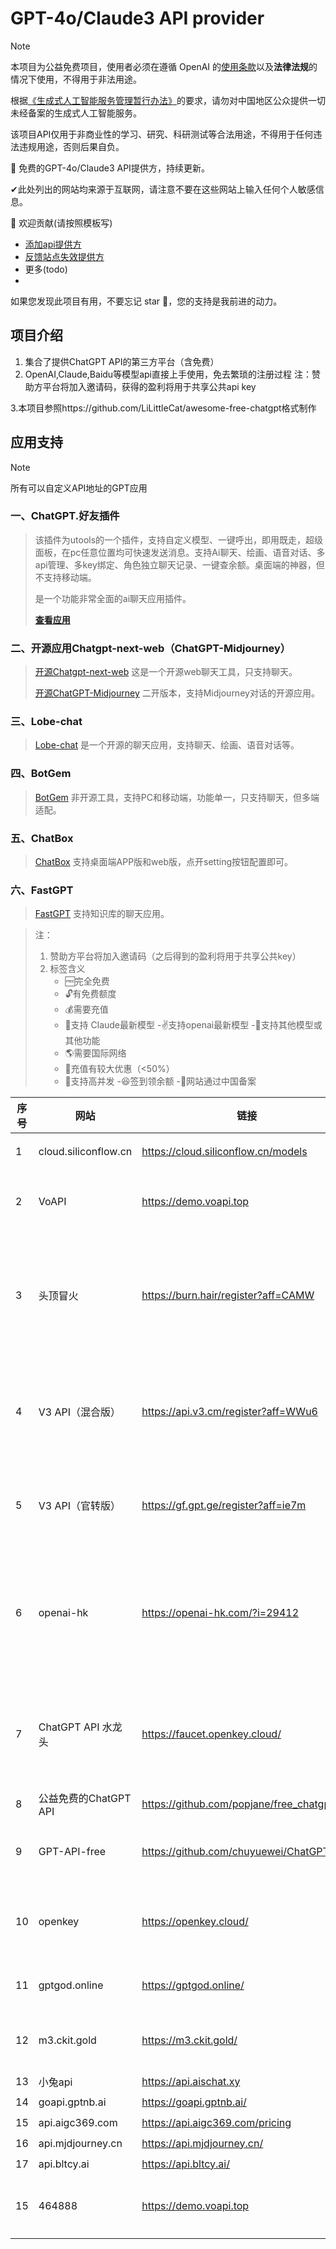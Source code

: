 # GPT-4o/Claude3 API provider
> [!NOTE]
> 本项目为公益免费项目，使用者必须在遵循 OpenAI 的[使用条款](https://openai.com/policies/terms-of-use)以及**法律法规**的情况下使用，不得用于非法用途。
> 
> 根据[《生成式人工智能服务管理暂行办法》](http://www.cac.gov.cn/2023-07/13/c_1690898327029107.htm)的要求，请勿对中国地区公众提供一切未经备案的生成式人工智能服务。
> 
> 该项目API仅用于非商业性的学习、研究、科研测试等合法用途，不得用于任何违法违规用途，否则后果自负。


🎁 免费的GPT-4o/Claude3 API提供方，持续更新。

✔此处列出的网站均来源于互联网，请注意不要在这些网站上输入任何个人敏感信息。

🌈 欢迎贡献(请按照模板写)

- [添加api提供方](https://github.com/TechnologyStar/GPT-4o-Claude3-API-free-provider/issues/new?assignees=TechnologyStar&labels=&projects=&template=%E6%B7%BB%E5%8A%A0api%E6%8F%90%E4%BE%9B%E6%96%B9.md&title=%E6%B7%BB%E5%8A%A0api%E6%8F%90%E4%BE%9B%E6%96%B9)
- [反馈站点失效提供方](https://github.com/TechnologyStar/GPT-4o-Claude3-API-free-provider/issues/new?assignees=&labels=&projects=&template=%E5%8F%8D%E9%A6%88%E5%A4%B1%E6%95%88%E6%8F%90%E4%BE%9B%E6%96%B9.md&title=%E5%8F%8D%E9%A6%88%E7%AB%99%E7%82%B9%E5%A4%B1%E6%95%88%E6%8F%90%E4%BE%9B%E6%96%B9)
- 更多(todo)
- 
如果您发现此项目有用，不要忘记 star 🌟，您的支持是我前进的动力。

## 项目介绍
1. 集合了提供ChatGPT API的第三方平台（含免费）
2. OpenAI,Claude,Baidu等模型api直接上手使用，免去繁琐的注册过程
   注：赞助方平台将加入邀请码，获得的盈利将用于共享公共api key

3.本项目参照https://github.com/LiLittleCat/awesome-free-chatgpt格式制作

## 应用支持

> [!NOTE]
> 所有可以自定义API地址的GPT应用

### 一、ChatGPT.好友插件

> 该插件为utools的一个插件，支持自定义模型、一键呼出，即用既走，超级面板，在pc任意位置均可快速发送消息。支持Ai聊天、绘画、语音对话、多api管理、多key绑定、角色独立聊天记录、一键查余额。桌面端的神器，但不支持移动端。
>
> 是一个功能非常全面的ai聊天应用插件。
> 
> [ **查看应用**](https://u.tools/plugins/detail/ChatGPT.%E5%A5%BD%E5%8F%8B/)



### 二、开源应用Chatgpt-next-web（ChatGPT-Midjourney）

> [开源Chatgpt-next-web](https://github.com/ChatGPTNextWeb/ChatGPT-Next-Web) 这是一个开源web聊天工具，只支持聊天。
> 
> [开源ChatGPT-Midjourney](https://github.com/Licoy/ChatGPT-Midjourney) 二开版本，支持Midjourney对话的开源应用。



### 三、Lobe-chat

> [Lobe-chat](https://github.com/lobehub/lobe-chat) 是一个开源的聊天应用，支持聊天、绘画、语音对话等。


### 四、BotGem

> [BotGem](https://botgem.com/) 非开源工具，支持PC和移动端，功能单一，只支持聊天，但多端适配。

### 五、ChatBox

> [ChatBox](https://github.com/Bin-Huang/chatbox) 支持桌面端APP版和web版，点开setting按钮配置即可。


### 六、FastGPT

> [FastGPT](https://github.com/labring/FastGPT) 支持知识库的聊天应用。

> 注：
>
> 1. 赞助方平台将加入邀请码（之后得到的盈利将用于共享公共key）
> 2. 标签含义
>    - 🆓完全免费
>    - 🔓有免费额度
>    - 💰需要充值
>    - 💪支持 Claude最新模型
>    -✌支持openai最新模型
>    -🎉支持其他模型或其他功能
>    - 🌎需要国际网络
>    - 🎁充值有较大优惠（<50%）
>    - 🚀支持高并发
>    -😆签到领余额
>    -🚩网站通过中国备案



<table>
    <thead>
        <tr>
            <th>序号</th>
            <th>网站</th>
            <th>链接</th>
            <th>标签</th>
            <th>备注</th>
        </tr>
    </thead>
    <tbody>
        <tr>
            <td>1</td>
            <td>cloud.siliconflow.cn</td>
            <td><a href="https://cloud.siliconflow.cn/models" target="_blank">https://cloud.siliconflow.cn/models</a></td>
            <td>🔓💪✌（部分地区）🎉🚀🚩</td>
            <td></td>
        </tr>
        <tr>
            <td>2</td>
            <td>VoAPI</td>
            <td><a href="https://demo.voapi.top" target="_blank">https://demo.voapi.top</a></td>
            <td>🆓,😆, 💪,✌</td>
            <td>【全公益网站】余额每日清零</td>
        </tr>
        <tr>
            <td>3</td>
            <td>头顶冒火</td>
            <td><a href="https://burn.hair/register?aff=CAMW" target="_blank">https://burn.hair/register?aff=CAMW</a></td>
            <td>✌,🌹,😆,🚀</td>
            <td>赠 $0.3，每日签到得额度，支持高并发（原价充值）</td>
        </tr>
        <tr>
            <td>4</td>
            <td>V3 API（混合版）</td>
            <td><a href="https://api.v3.cm/register?aff=WWu6" target="_blank">https://api.v3.cm/register?aff=WWu6</a></td>
            <td>🚀,🔓,💪, 🎁,🌹,🎉,✌</td>
            <td>赠 $0.2，高并发（3折充值），超多模型</td>
        </tr>
        <tr>
            <td>5</td>
            <td>V3 API（官转版）</td>
            <td><a href="https://gf.gpt.ge/register?aff=ie7m" target="_blank">https://gf.gpt.ge/register?aff=ie7m</a></td>
            <td>🚀,🌹,🔓,💪</td>
            <td>赠 $0.2，高并发（6折充值）</td>
        </tr>
        <tr>
            <td>6</td>
            <td>openai-hk</td>
            <td><a href="https://openai-hk.com/" target="_blank">https://openai-hk.com/?i=29412</a></td>
            <td>🆓(GPT3.5),🔓,🎉,✌,💪,🚀</td>
            <td>赠1元，超高并发（部分模型有折扣），含公益版GPT3.5</td>
        </tr>
        <tr>
            <td>7</td>
            <td>ChatGPT API 水龙头</td>
            <td><a href="https://faucet.openkey.cloud/" target="_blank">https://faucet.openkey.cloud/</a></td>
            <td>🆓</td>
            <td>免费(令牌有 $1.00 的使用限制, 有效期为3天)</td>
        </tr>
        <tr>
            <td>8</td>
            <td>公益免费的ChatGPT API</td>
            <td><a href="https://github.com/popjane/free_chatgpt_api" target="_blank">https://github.com/popjane/free_chatgpt_api</a></td>
            <td>🆓</td>
            <td>公益免费</td>
        </tr>
        <tr>
            <td>9</td>
            <td>GPT-API-free</td>
            <td><a href="https://github.com/chuyuewei/ChatGPT-API" target="_blank">https://github.com/chuyuewei/ChatGPT-API</a></td>
            <td>🆓, 💪(GPT4)</td>
            <td>支持 GPT-4（每天3次）</td>
        </tr>
        <tr>
            <td>10</td>
            <td>openkey</td>
            <td><a href="https://openkey.cloud/" target="_blank">https://openkey.cloud/</a></td>
            <td>🔓,💪,✌,🚀</td>
            <td>支持多并发，赠$0.2，多并发</td>
        </tr>
        <tr>
            <td>11</td>
            <td>gptgod.online</td>
            <td><a href="https://gptgod.online/" target="_blank">https://gptgod.online/</a></td>
            <td>💪✌🎁💰🎉😆</td>
            <td>按次计费，积分额度</td>
        </tr>
        <tr>
            <td>12</td>
            <td>m3.ckit.gold</td>
            <td><a href="https://m3.ckit.gold/" target="_blank">https://m3.ckit.gold/</a></td>
            <td>💰💪✌</td>
            <td>3元/刀，注册送$0.1</td>
        </tr>
        <tr>
            <td>13</td>
            <td>小兔api</td>
            <td><a href="https://api.aischat.xy" target="_blank">https://api.aischat.xy</a></td>
            <td>🆓💪✌</td>
            <td></td>
        </tr>
        <tr>
            <td>14</td>
            <td>goapi.gptnb.ai</td>
            <td><a href="https://goapi.gptnb.ai/">https://goapi.gptnb.ai/</a></td>
            <td>💪✌🎁💰🎉</td>
            <td></td>
        </tr>
        <tr>
            <td>15</td>
            <td>api.aigc369.com</td>
            <td><a href="https://api.aigc369.com/pricing">https://api.aigc369.com/pricing</a></td>
            <td>💪✌🎁💰🎉</td>
            <td></td>
        </tr>
        <tr>
            <td>16</td>
            <td>api.mjdjourney.cn</td>
            <td><a href="https://api.mjdjourney.cn/">https://api.mjdjourney.cn/</a></td>
            <td>💪✌🎁💰🎉</td>
            <td></td>
        </tr>
        <tr>
            <td>17</td>
            <td>api.bltcy.ai</td>
            <td><a href="https://api.bltcy.ai/">https://api.bltcy.ai/</a></td>
            <td>💪✌🎁💰🎉</td>
            <td></td>
        </tr>
       <tr>
            <td>15</td>
            <td>464888</td>
            <td><a href="https://api.464888.xyz" target="_blank">https://demo.voapi.top</a></td>
            <td>🆓,😆, 🎁,✌，🎉</td>
            <td>【全公益网站】余额每日清零</td>
        </tr>
    </tbody>
</table>
     



